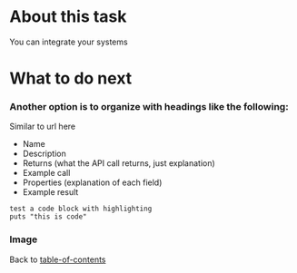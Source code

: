 # About this task
You can integrate your systems 
# What to do next


### Another option is to organize with headings like the following:
Similar to url here

* Name
* Description
* Returns (what the API call returns, just explanation)
* Example call
* Properties (explanation of each field)
* Example result

```
test a code block with highlighting
puts "this is code"
```
### Image



Back to [table-of-contents](https://github.com/SteveSpudWebb/write-the-docs-tutorial/blob/master/docs/table-of-contents.md)

